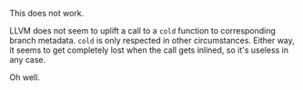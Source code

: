 This does not work.

LLVM does not seem to uplift a call to a `cold` function to corresponding branch metadata. `cold` is only respected in other circumstances. Either way, it seems to get completely lost when the call gets inlined, so it's useless in any case.

Oh well.
